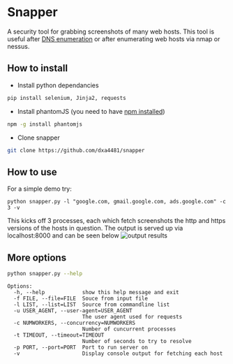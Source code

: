 # Snapper
A security tool for grabbing screenshots of many web hosts. This tool is useful after [DNS enumeration](https://github.com/mschwager/fierce) or after enumerating web hosts via nmap or nessus.

## How to install

- Install python dependancies
```bash
pip install selenium, Jinja2, requests
```

- Install phantomJS (you need to have [npm installed](https://nodejs.org/en/download/package-manager/))
```bash
npm -g install phantomjs
```

- Clone snapper
```bash
git clone https://github.com/dxa4481/snapper
```

## How to use

For a simple demo try:
```
python snapper.py -l "google.com, gmail.google.com, ads.google.com" -c 3 -v
```
This kicks off 3 processes, each which fetch screenshots the http and https versions of the hosts in question. The output is served up via localhost:8000 and can be seen below
![output results](http://i.imgur.com/OlvyIBp.png)

## More options

```bash
python snapper.py --help
```

```
Options:
  -h, --help            show this help message and exit
  -f FILE, --file=FILE  Souce from input file
  -l LIST, --list=LIST  Source from commandline list
  -u USER_AGENT, --user-agent=USER_AGENT
                        The user agent used for requests
  -c NUMWORKERS, --concurrency=NUMWORKERS
                        Number of cuncurrent processes
  -t TIMEOUT, --timeout=TIMEOUT
                        Number of seconds to try to resolve
  -p PORT, --port=PORT  Port to run server on
  -v                    Display console output for fetching each host
```
